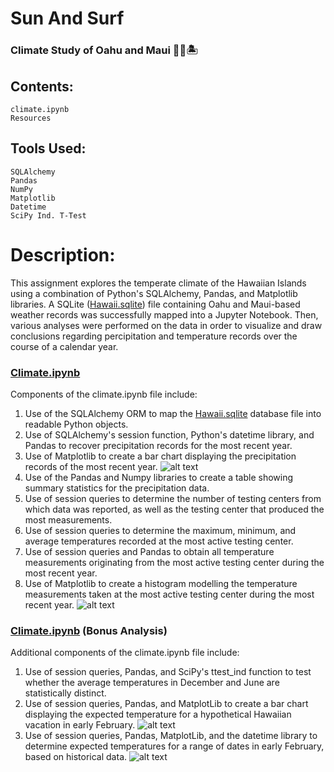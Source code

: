 # Sun And Surf
### Climate Study of Oahu and Maui 🏄🏼🏝


## Contents:
    climate.ipynb
    Resources

## Tools Used:
    SQLAlchemy
    Pandas
    NumPy
    Matplotlib
    Datetime
    SciPy Ind. T-Test

# Description:

This assignment explores the temperate climate of the Hawaiian Islands using a combination of Python's SQLAlchemy, Pandas, and Matplotlib libraries. A SQLite ([Hawaii.sqlite](https://github.com/blhawkins/SunAndSurf/blob/master/Resources/hawaii.sqlite)) file containing Oahu and Maui-based weather records was successfully mapped into a Jupyter Notebook. Then, various analyses were performed on the data in order to visualize and draw conclusions regarding percipitation and temperature records over the course of a calendar year.

### [Climate.ipynb](https://github.com/blhawkins/SunAndSurf/blob/master/climate.ipynb)
Components of the climate.ipynb file include:
1. Use of the SQLAlchemy ORM to map the [Hawaii.sqlite](https://github.com/blhawkins/SunAndSurf/blob/master/Resources/hawaii.sqlite) database file into readable Python objects.
2. Use of SQLAlchemy's session function, Python's datetime library, and Pandas to recover precipitation records for the most recent year.
3. Use of Matplotlib to create a bar chart displaying the precipitation records of the most recent year.
![alt text](https://github.com/blhawkins/SunAndSurf/blob/master/Figures/year_percipitation_records.png 'Bar chart showing percipitation records between August 2016 and August 2017')
4. Use of the Pandas and Numpy libraries to create a table showing summary statistics for the precipitation data.
5. Use of session queries to determine the number of testing centers from which data was reported, as well as the testing center that produced the most measurements. 
6. Use of session queries to determine the maximum, minimum, and average temperatures recorded at the most active testing center.
7. Use of session queries and Pandas to obtain all temperature measurements originating from the most active testing center during the most recent year.
8. Use of Matplotlib to create a histogram modelling the temperature measurements taken at the most active testing center during the most recent year.
![alt text](https://github.com/blhawkins/SunAndSurf/blob/master/Figures/year_temperature_records.png 'Histogram of temperature records taken at Station USC00519281 between August 2016 and August 2017')

### [Climate.ipynb](https://github.com/blhawkins/SunAndSurf/blob/master/climate.ipynb) (Bonus Analysis)
Additional components of the climate.ipynb file include:
1. Use of session queries, Pandas, and SciPy's ttest_ind function to test whether the average temperatures in December and June are statistically distinct.
2. Use of session queries, Pandas, and MatplotLib to create a bar chart displaying the expected temperature for a hypothetical Hawaiian vacation in early February.
![alt text](https://github.com/blhawkins/SunAndSurf/blob/master/Figures/trip_temperature_records.png 'Bar chart showing the expected average temperature in early February')
3. Use of session queries, Pandas, MatplotLib, and the datetime library to determine expected temperatures for a range of dates in early February, based on historical data.
![alt text](https://github.com/blhawkins/SunAndSurf/blob/master/Figures/trip_temperature_normals.png 'Line graph showing expected daily temperatures for a range of dates in early February')